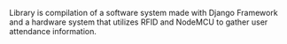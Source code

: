 Library is compilation of a software system made with Django Framework and a hardware system that utilizes RFID and NodeMCU to gather user attendance information.
